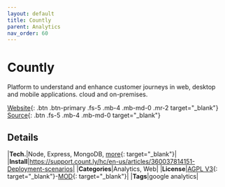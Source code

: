```yaml
---
layout: default
title: Countly
parent: Analytics
nav_order: 60
---
```


# Countly

Platform to understand and enhance customer journeys in web, desktop and mobile applications. cloud and on-premises.

[Website](https://count.ly/){: .btn .btn-primary .fs-5 .mb-4 .mb-md-0 .mr-2 target="_blank"}
[Source](https://github.com/countly/countly-server){: .btn .fs-5 .mb-4 .mb-md-0 target="_blank"}

## Details

|**Tech.**|Node, Express, MongoDB, [more](https://support.count.ly/hc/en-us/articles/360037092232-Open-source-components){: target="_blank"}|
|**Install**|https://support.count.ly/hc/en-us/articles/360037814151-Deployment-scenarios|
|**Categories**|Analytics, Web|
|**License**|[AGPL V3](https://choosealicense.com/licenses/agpl-3.0/){: target="_blank"}-[MOD](https://github.com/Countly/countly-server/blob/master/LICENSE){: target="_blank"}|
|**Tags**|google analytics|
